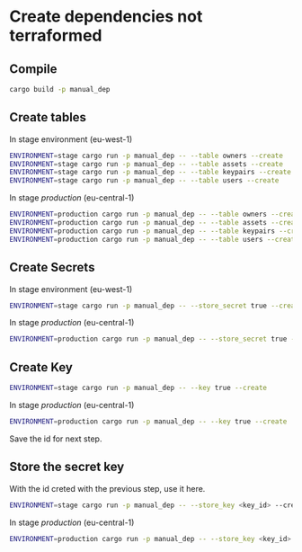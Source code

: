 
# Create dependencies not terraformed

## Compile

```bash
cargo build -p manual_dep
```

## Create tables

In stage environment (eu-west-1)

```bash
ENVIRONMENT=stage cargo run -p manual_dep -- --table owners --create
ENVIRONMENT=stage cargo run -p manual_dep -- --table assets --create
ENVIRONMENT=stage cargo run -p manual_dep -- --table keypairs --create
ENVIRONMENT=stage cargo run -p manual_dep -- --table users --create
```

In stage *production* (eu-central-1)

```bash
ENVIRONMENT=production cargo run -p manual_dep -- --table owners --create
ENVIRONMENT=production cargo run -p manual_dep -- --table assets --create
ENVIRONMENT=production cargo run -p manual_dep -- --table keypairs --create
ENVIRONMENT=production cargo run -p manual_dep -- --table users --create
```

## Create Secrets

In stage environment (eu-west-1)

```bash
ENVIRONMENT=stage cargo run -p manual_dep -- --store_secret true --create
```

In stage *production* (eu-central-1)

```bash
ENVIRONMENT=production cargo run -p manual_dep -- --store_secret true --create
```

## Create Key

```bash
ENVIRONMENT=stage cargo run -p manual_dep -- --key true --create
```

In stage *production* (eu-central-1)

```bash
ENVIRONMENT=production cargo run -p manual_dep -- --key true --create
```

Save the id for next step.

## Store the secret key

With the id creted with the previous step, use it here.

```bash
ENVIRONMENT=stage cargo run -p manual_dep -- --store_key <key_id> --create
```

In stage *production* (eu-central-1)

```bash
ENVIRONMENT=production cargo run -p manual_dep -- --store_key <key_id> --create
```
